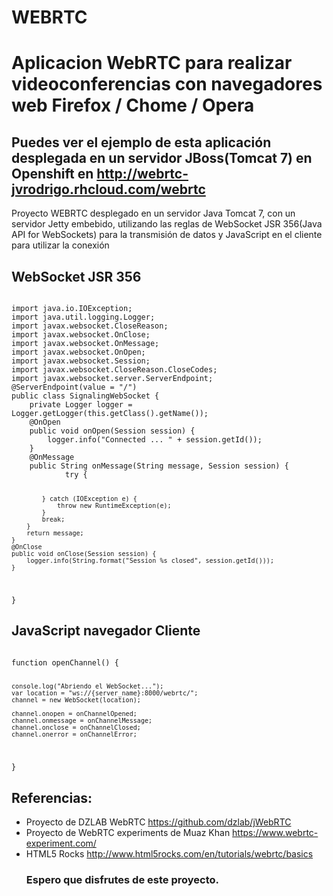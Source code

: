 # WEBRTC
<h1>Aplicacion WebRTC para realizar videoconferencias con navegadores web Firefox / Chome / Opera</h1>

<h2>Puedes ver el ejemplo de esta aplicación desplegada en un servidor JBoss(Tomcat 7) en <strong>Openshift</strong>
en <a href="http://webrtc-jvrodrigo.rhcloud.com/webrtc/index.jsp">http://webrtc-jvrodrigo.rhcloud.com/webrtc</a></h2>

<p>Proyecto WEBRTC desplegado en un servidor Java Tomcat 7, con un servidor Jetty embebido, utilizando las reglas de WebSocket JSR 356(Java API for WebSockets) para la transmisión de datos y JavaScript en el cliente para utilizar
la conexión </p>

<h2>WebSocket JSR 356</h2>
<code>
import java.io.IOException;
import java.util.logging.Logger;
import javax.websocket.CloseReason;
import javax.websocket.OnClose;
import javax.websocket.OnMessage;
import javax.websocket.OnOpen;
import javax.websocket.Session;
import javax.websocket.CloseReason.CloseCodes;
import javax.websocket.server.ServerEndpoint;
@ServerEndpoint(value = "/")
public class SignalingWebSocket {
	private Logger logger = Logger.getLogger(this.getClass().getName());
	@OnOpen
	public void onOpen(Session session) {
		logger.info("Connected ... " + session.getId());
	}
	@OnMessage
	public String onMessage(String message, Session session) {
            try {
                
            } catch (IOException e) {
                throw new RuntimeException(e);
            }
            break;
        }
        return message;
    }
    @OnClose
    public void onClose(Session session) {
        logger.info(String.format("Session %s closed", session.getId()));
    }
}
</code>
<h2>JavaScript navegador Cliente</h2>
<code>
function openChannel() {
		
	console.log("Abriendo el WebSocket...");
	var location = "ws://{server_name}:8000/webrtc/";
	channel = new WebSocket(location);
	
	channel.onopen = onChannelOpened;
	channel.onmessage = onChannelMessage;
	channel.onclose = onChannelClosed;
	channel.onerror = onChannelError;
}
</code>
<h2>Referencias:</h2>
<ul>
<li>Proyecto de DZLAB WebRTC <a href="https://github.com/dzlab/jWebRTC">https://github.com/dzlab/jWebRTC</a></li>
<li>Proyecto de WebRTC experiments de Muaz Khan <a href="https://www.webrtc-experiment.com/">https://www.webrtc-experiment.com/</a></li>
<li>HTML5 Rocks <a href="http://www.html5rocks.com/en/tutorials/webrtc/basics">http://www.html5rocks.com/en/tutorials/webrtc/basics</a></li>
<h3>Espero que disfrutes de este proyecto.</h3>
